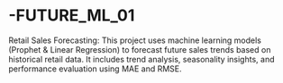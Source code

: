 # -FUTURE_ML_01
Retail Sales Forecasting: This project uses machine learning models (Prophet &amp; Linear Regression) to forecast future sales trends based on historical retail data. It includes trend analysis, seasonality insights, and performance evaluation using MAE and RMSE.
